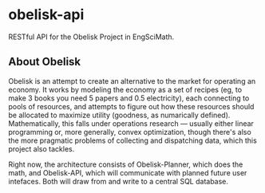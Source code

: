 # obelisk-api

RESTful API for the Obelisk Project in EngSciMath.

## About Obelisk

Obelisk is an attempt to create an alternative to the market for operating an economy. It works by modeling the economy as a set of recipes (eg, to make 3 books you need 5 papers and 0.5 electricity), each connecting to pools of resources, and attempts to figure out how these resources should be allocated to maximize utility (goodness, as numarically defined). Mathematically, this falls under operations research — usually either linear programming or, more generally, convex optimization, though there's also the more pragmatic problems of collecting and dispatching data, which this project also tackles.

Right now, the architecture consists of Obelisk-Planner, which does the math, and Obelisk-API, which will communicate with planned future user intefaces. Both will draw from and write to a central SQL database.
